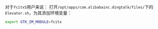 对于`fcitx5`用户来说：
打开`/opt/apps/com.alibabainc.dingtalk/files/`下的`Elevator.sh`，为其添加环境变量：
```bash
export GTK_IM_MODULE=fcitx
```